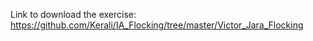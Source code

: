 Link to download the exercise: https://github.com/Kerali/IA_Flocking/tree/master/Victor_Jara_Flocking
